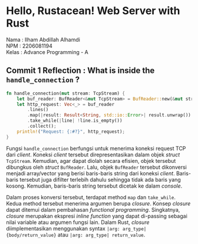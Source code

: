 # Hello, Rustacean! Web Server with Rust
Nama  : Ilham Abdillah Alhamdi <br>
NPM   : 2206081194 <br>
Kelas : Advance Programming - A <br>

## Commit 1 Reflection : What is inside the `handle_connection` ?
```rust
fn handle_connection(mut stream: TcpStream) {
    let buf_reader: BufReader<&mut TcpStream> = BufReader::new(&mut stream);
    let http_request: Vec<_> = buf_reader
        .lines()
        .map(|result: Result<String, std::io::Error>| result.unwrap())
        .take_while(|line| !line.is_empty())
        .collect();
    println!("Request: {:#?}", http_request);
}
```
Fungsi `handle_connection` berfungsi untuk menerima koneksi request TCP dari _client_. Koneksi _client_ tersebut direpresentasikan dalam objek _struct_ `TcpStream`. Kemudian, agar dapat diolah secara efisien, objek tersebut dibungkus oleh _struct_ `BufReader`. Lalu, objek `BufReader` tersebut dikonversi menjadi array/vector yang berisi baris-baris string dari koneksi _client_. Baris-baris tersebut juga difilter terlebih dahulu sehingga tidak ada baris yang kosong. Kemudian, baris-baris string tersebut dicetak ke dalam _console_. 

Dalam proses konversi tersebut, terdapat method `map` dan `take_while`. Kedua method tersebut menerima argumen berupa _closure_. Konsep _closure_ dapat ditemui dalam pembahasan _functional programming_. Singkatnya, _closure_ merupakan ekspresi _inline function_ yang dapat di-passing sebagai nilai variable atau argumen fungsi lain. Dalam Rust, _closure_ diimplementasikan menggunakan syntax `|arg: arg_type| {body/return_value}` atau `|arg: arg_type| return_value`. 